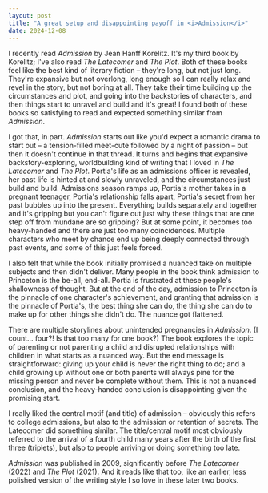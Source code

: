 ```yaml
---
layout: post
title: "A great setup and disappointing payoff in <i>Admission</i>"
date: 2024-12-08
---
```


I recently read *Admission* by Jean Hanff Korelitz. It's my third book by Korelitz; I've also read *The Latecomer* and *The Plot*. Both of these books feel like the best kind of literary fiction – they're long, but not just long. They're expansive but not overlong, long enough so I can really relax and revel in the story, but not boring at all. They take their time building up the circumstances and plot, and going into the backstories of characters, and then things start to unravel and build and it's great! I found both of these books so satisfying to read and expected something similar from *Admission*.

I got that, in part. *Admission* starts out like you'd expect a romantic drama to start out – a tension-filled meet-cute followed by a night of passion – but then it doesn't continue in that thread. It turns and begins that expansive backstory-exploring, worldbuilding kind of writing that I loved in *The Latecomer* and *The Plot*. Portia's life as an admissions officer is revealed, her past life is hinted at and slowly unraveled, and the circumstances just build and build. Admissions season ramps up, Portia's mother takes in a pregnant teenager, Portia's relationship falls apart, Portia's secret from her past bubbles up into the present. Everything builds separately and together and it's gripping but you can't figure out just why these things that are one step off from mundane are so gripping? But at some point, it becomes too heavy-handed and there are just too many coincidences. Multiple characters who meet by chance end up being deeply connected through past events, and some of this just feels forced.

I also felt that while the book initially promised a nuanced take on multiple subjects and then didn't deliver. Many people in the book think admission to Princeton is the be-all, end-all. Portia is frustrated at these people's shallowness of thought. But at the end of the day, admission to Princeton is the pinnacle of one character's achievement, and granting that admission is the pinnacle of Portia's, the best thing she can do, the thing she can do to make up for other things she didn't do. The nuance got flattened.

There are multiple storylines about unintended pregnancies in *Admission*. (I count… four?! Is that too many for one book?) The book explores the topic of parenting or not parenting a child and disrupted relationships with children in what starts as a nuanced way. But the end message is straightforward: giving up your child is never the right thing to do; and a child growing up without one or both parents will always pine for the missing person and never be complete without them. This is not a nuanced conclusion, and the heavy-handed conclusion is disappointing given the promising start.

I really liked the central motif (and title) of admission – obviously this refers to college admissions, but also to the admission or retention of secrets. The Latecomer did something similar. The title/central motif most obviously referred to the arrival of a fourth child many years after the birth of the first three (triplets), but also to people arriving or doing something too late.

*Admission* was published in 2009, significantly before *The Latecomer* (2022) and *The Plot* (2021). And it reads like that too, like an earlier, less polished version of the writing style I so love in these later two books.